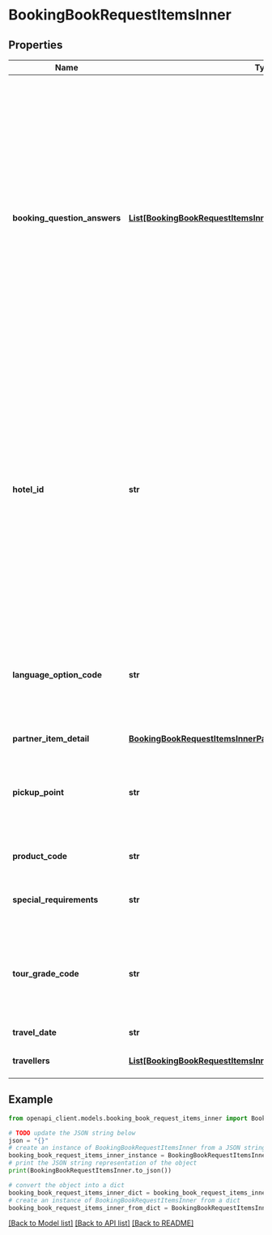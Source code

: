 # BookingBookRequestItemsInner


## Properties

Name | Type | Description | Notes
------------ | ------------- | ------------- | -------------
**booking_question_answers** | [**List[BookingBookRequestItemsInnerBookingQuestionAnswersInner]**](BookingBookRequestItemsInnerBookingQuestionAnswersInner.md) | **array** of objects containing booking questions and the answers provided for them for *this* product - If a booking question is available in the &#x60;bookingQuestions&#x60; array in the response from [/product](#operation/product) for *this* product, the matching &#x60;bookingQuestionAnswers&#x60; must be passed to *this* service.  - If a product does not have any booking questions, you can omit the &#x60;bookingQuestionAnswers&#x60; array in your request.  - Any invalid or unrequired booking-question answers that are passed to *this* service will be ignored (and, no exceptions will be raised)  - You will need to include this array if [/product](#operation/product) returns any questions in the &#x60;bookingQuestions&#x60; array.  | [optional] 
**hotel_id** | **str** | **specifer** of the hotel If [/product](#operation/product) returns &#x60;hotelPickup&#x60;: &#x60;true&#x60; and a list of hotels is available for *this* product in [/booking/hotels](#operation/bookingHotels), a &#x60;hotelId&#x60; must be captured (as per the hotel service id field); or, use an alternative &#x60;hotelId&#x60;, such as:    - &#x60;\&quot;notBooked\&quot;&#x60;: the customer has not yet booked their hotel  - &#x60;\&quot;notListed\&quot;&#x60;: the customer&#39;s hotel is not listed   If the customer chooses one of these options, the product supplier may need to correspond with the user to find out their pick-up location. The best way to do this is by enabling [Closed-Loop-Communication (CLC)](#section/Merchant-APIs/Supplier-communications).  | [optional] 
**language_option_code** | **str** | **specifier** of language service provided for this product that has been chosen for this booking (usually in the format langcode/Service eg en/SERVICE_GUIDE. If the product details service [/product](#operation/product) for the product returns a langService, this must be provided.) | [optional] 
**partner_item_detail** | [**BookingBookRequestItemsInnerPartnerItemDetail**](BookingBookRequestItemsInnerPartnerItemDetail.md) |  | [optional] 
**pickup_point** | **str** | **details** about the hotel pick-up point (must be provided if the &#x60;hotelId&#x60; selected by the user is &#x60;&#39;notListed&#39;&#x60; or if no hotels are returned for *this* product in [/booking/hotels](#operation/bookingHotels) where &#x60;hotelPickup&#x60; is &#x60;true&#x60;. | [optional] 
**product_code** | **str** | **unique alphanumeric identifier** of the product to be booked | [optional] 
**special_requirements** | **str** | **text field** to capture any additional requirements for the booking, such as dietary requirements or if a wheelchair is required | [optional] 
**tour_grade_code** | **str** | **specifier** of the tour grade to be booked (if tour grades are supplied in [/product](#operation/product), you must allow the customer to select a tour grade code. If no tour grades are available for *this* product, set this to &#x60;&#39;DEFAULT&#39;&#x60;.) | [optional] 
**travel_date** | **str** | **date** of travel for the item in format yyyy-mm-dd | [optional] 
**travellers** | [**List[BookingBookRequestItemsInnerTravellersInner]**](BookingBookRequestItemsInnerTravellersInner.md) | **array** of traveler names, details and whether they are the lead traveller | [optional] 

## Example

```python
from openapi_client.models.booking_book_request_items_inner import BookingBookRequestItemsInner

# TODO update the JSON string below
json = "{}"
# create an instance of BookingBookRequestItemsInner from a JSON string
booking_book_request_items_inner_instance = BookingBookRequestItemsInner.from_json(json)
# print the JSON string representation of the object
print(BookingBookRequestItemsInner.to_json())

# convert the object into a dict
booking_book_request_items_inner_dict = booking_book_request_items_inner_instance.to_dict()
# create an instance of BookingBookRequestItemsInner from a dict
booking_book_request_items_inner_from_dict = BookingBookRequestItemsInner.from_dict(booking_book_request_items_inner_dict)
```
[[Back to Model list]](../README.md#documentation-for-models) [[Back to API list]](../README.md#documentation-for-api-endpoints) [[Back to README]](../README.md)


